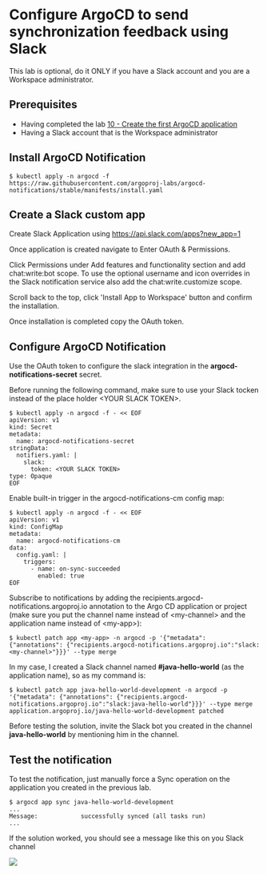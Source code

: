 #  Configure ArgoCD to send synchronization feedback using Slack

This lab is optional, do it ONLY if you have a Slack account and you are a Workspace administrator.

## Prerequisites 

- Having completed the lab [10 - Create the first ArgoCD application](labs/10-Create_the_first_ArgoCD_application/README.md)
- Having a Slack account that is the Workspace administrator

## Install ArgoCD Notification

```console
$ kubectl apply -n argocd -f https://raw.githubusercontent.com/argoproj-labs/argocd-notifications/stable/manifests/install.yaml
```

## Create a Slack custom app

Create Slack Application using https://api.slack.com/apps?new_app=1 

Once application is created navigate to Enter OAuth & Permissions.

Click Permissions under Add features and functionality section and add chat:write:bot scope. To use the optional username and icon overrides in the Slack notification service also add the chat:write.customize scope. 

Scroll back to the top, click 'Install App to Workspace' button and confirm the installation.

Once installation is completed copy the OAuth token.

## Configure ArgoCD Notification

Use the OAuth token to configure the slack integration in the **argocd-notifications-secret** secret.

Before running the following command, make sure to use your Slack tocken instead of the place holder \<YOUR SLACK TOKEN\>.


```console
$ kubectl apply -n argocd -f - << EOF
apiVersion: v1
kind: Secret
metadata:
  name: argocd-notifications-secret
stringData:
  notifiers.yaml: |
    slack:
      token: <YOUR SLACK TOKEN>
type: Opaque
EOF
```

Enable built-in trigger in the argocd-notifications-cm config map:

```console
$ kubectl apply -n argocd -f - << EOF
apiVersion: v1
kind: ConfigMap
metadata:
  name: argocd-notifications-cm
data:
  config.yaml: |
    triggers:
      - name: on-sync-succeeded
        enabled: true
EOF
```

Subscribe to notifications by adding the recipients.argocd-notifications.argoproj.io annotation to the Argo CD application or project (make sure you put the channel name instead of \<my-channel\> and the application name instead of \<my-app\>):

```console
$ kubectl patch app <my-app> -n argocd -p '{"metadata": {"annotations": {"recipients.argocd-notifications.argoproj.io":"slack:<my-channel>"}}}' --type merge
```

In my case, I created a Slack channel named **#java-hello-world** (as the application name), so as my command is:

```console
$ kubectl patch app java-hello-world-development -n argocd -p '{"metadata": {"annotations": {"recipients.argocd-notifications.argoproj.io":"slack:java-hello-world"}}}' --type merge
application.argoproj.io/java-hello-world-development patched
```

Before testing the solution, invite the Slack bot you created in the channel **java-hello-world** by mentioning him in the channel.

## Test the notification

To test the notification, just manually force a Sync operation on the application you created in the previous lab. 

```console
$ argocd app sync java-hello-world-development 
...
Message:            successfully synced (all tasks run)
...
```

If the solution worked, you should see a message like this on you Slack channel

![](img/1.png)


